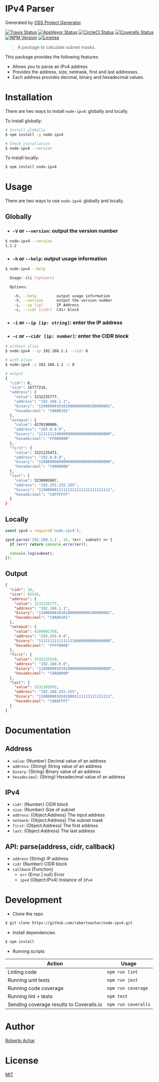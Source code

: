 # IPv4 Parser

Generated by [OSS Project Generator](http://bit.ly/generator-oss-project).

[![Travis Status][travis-badge]][travis-url]
[![AppVeyor Status][appveyor-badge]][appveyor-url]
[![CircleCI Status][circleci-badge]][circleci-url]
[![Coveralls Status][coveralls-badge]][coveralls-url]
[![NPM Version][npm-badge]][npm-url]
[![License][license-badge]][license-url]

> A package to calculate subnet masks.

This package provides the following features:

* Allows you to parse an IPv4 address
* Provides the address, size, netmask, first and last addresses.
* Each address provides decimal, binary and hexadecimal values.

# Installation

There are two ways to install `node-ipv4`: globally and locally.

To install globally:

```bash
# Install globally
$ npm install -g node-ipv4

# Check installation
$ node-ipv4 --version
```

To install locally:

```bash
$ npm install node-ipv4
```

# Usage

There are two ways to use `node-ipv4`: globally and locally.

## Globally

* ### `-V` or `--version`: output the version number

```bash
$ node-ipv4 --version
1.1.2
```

* ### `-h` or `--help`: output usage information

```bash
$ node-ipv4 --help

  Usage: cli [options]

  Options:

    -h, --help         output usage information
    -V, --version      output the version number
    -i, --ip [ip]      IP Address
    -c, --cidr [cidr]  Cdir block
```

* ### `-i` or `--ip [ip: string]`: enter the IP address
* ### `-c` or `--cidr [ip: number]`: enter the CIDR block

```bash
# without alias
$ node-ipv4 --ip 192.168.1.1 --cidr 8

# with alias
$ node-ipv4 -i 192.168.1.1 -c 8

# output
{
  "cidr": 8,
  "size": 16777216,
  "address": {
    "value": 3232235777,
    "address": "192.168.1.1",
    "binary": "11000000101010000000000100000001",
    "hexadecimal": "C0A80101"
  },
  "netmask": {
    "value": 4278190080,
    "address": "255.0.0.0",
    "binary": "11111111000000000000000000000000",
    "hexadecimal": "FF000000"
  },
  "first": {
    "value": 3221225472,
    "address": "192.0.0.0",
    "binary": "11000000000000000000000000000000",
    "hexadecimal": "C0000000"
  },
  "last": {
    "value": 3238002687,
    "address": "192.255.255.255",
    "binary": "11000000111111111111111111111111",
    "hexadecimal": "C0FFFFFF"
  }
}
```

## Locally

```javascript
const ipv4 = require('node-ipv4');

ipv4.parse('192.168.1.1', 16, (err, subnet) => {
  if (err) return console.error(err);

  console.log(subnet);
});
```

## Output

```json
{
  "cidr": 16,
  "size": 65536,
  "address": {
    "value": 3232235777,
    "address": "192.168.1.1",
    "binary": "11000000101010000000000100000001",
    "hexadecimal": "C0A80101"
  },
  "netmask": {
    "value": 4294901760,
    "address": "255.255.0.0",
    "binary": "11111111111111110000000000000000",
    "hexadecimal": "FFFF0000"
  },
  "first": {
    "value": 3232235520,
    "address": "192.168.0.0",
    "binary": "11000000101010000000000000000000",
    "hexadecimal": "C0A80000"
  },
  "last": {
    "value": 3232301055,
    "address": "192.168.255.255",
    "binary": "11000000101010001111111111111111",
    "hexadecimal": "C0A8FFFF"
  }
}
```

# Documentation

## Address

* `value`: {Number} Decimal value of an address
* `address`: {String} String value of an address
* `binary`: {String} Binary value of an address
* `hexadecimal`: {String} Hexadecimal value of an address

## IPv4

* `cidr`: {Number} CIDR block
* `size`: {Number} Size of subnet
* `address`: {Object:Address} The input address
* `netmask`: {Object:Address} The subnet mask
* `first`: {Object:Address} The first address
* `last`: {Object:Address} The last address

## API: parse(address, cidr, callback)

* `address` {String} IP address
* `cidr` {Number} CIDR block
* `callback` {Function}
  * `err` {Error | null} Error
  * `ipv4` {Object:IPv4} Instance of `IPv4`

# Development

* Clone the repo

```bash
$ git clone https://github.com/robertoachar/node-ipv4.git
```

* Install dependencies

```bash
$ npm install
```

* Running scripts

| Action                                   | Usage               |
| ---------------------------------------- | ------------------- |
| Linting code                             | `npm run lint`      |
| Running unit tests                       | `npm run jest`      |
| Running code coverage                    | `npm run coverage`  |
| Running lint + tests                     | `npm test`          |
| Sending coverage results to Coveralls.io | `npm run coveralls` |

# Author

[Roberto Achar](https://twitter.com/RobertoAchar)

# License

[MIT](https://github.com/robertoachar/node-ipv4/blob/master/LICENSE)

[travis-badge]: https://travis-ci.org/robertoachar/node-ipv4.svg?branch=master
[travis-url]: https://travis-ci.org/robertoachar/node-ipv4
[appveyor-badge]: https://ci.appveyor.com/api/projects/status/github/robertoachar/node-ipv4?branch=master&svg=true
[appveyor-url]: https://ci.appveyor.com/project/robertoachar/node-ipv4
[circleci-badge]: https://circleci.com/gh/robertoachar/node-ipv4/tree/master.svg?style=shield
[circleci-url]: https://circleci.com/gh/robertoachar/node-ipv4
[coveralls-badge]: https://coveralls.io/repos/github/robertoachar/node-ipv4/badge.svg?branch=master
[coveralls-url]: https://coveralls.io/github/robertoachar/node-ipv4?branch=master
[npm-badge]: https://img.shields.io/npm/v/node-ipv4.svg
[npm-url]: https://www.npmjs.com/package/node-ipv4
[license-badge]: https://img.shields.io/github/license/robertoachar/node-ipv4.svg
[license-url]: https://opensource.org/licenses/MIT

